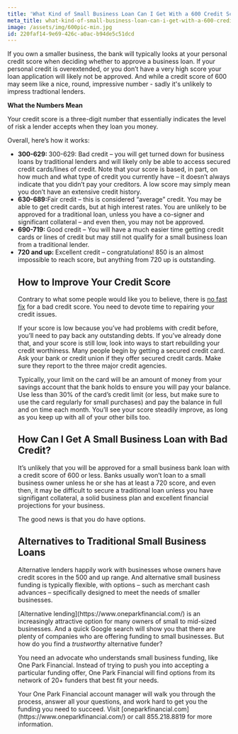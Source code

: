```yaml
---
title: 'What Kind of Small Business Loan Can I Get With a 600 Credit Score?'
meta_title: what-kind-of-small-business-loan-can-i-get-with-a-600-credit-score
image: /assets/img/600pic-min.jpg
id: 220faf14-9e69-426c-a0ac-b94de5c51dcd
---
```

If you own a smaller business, the bank will typically looks at your personal credit score when deciding whether to approve a business loan. If your personal credit is overextended, or you don&rsquo;t have a  very high score your loan application will likely not be approved. And while a credit score of 600 may seem like a nice, round, impressive number - sadly it's unlikely to impress tradtional lenders.</p>

<p><strong>What the Numbers Mean</strong></p>
<p>Your credit score is a three-digit number that essentially indicates the level of risk a lender accepts when they loan you money.</p>
<p>Overall, here&rsquo;s how it works:</p>
<ul>
<li><strong>300-629:&nbsp;</strong>300-629: Bad credit &ndash; you will get turned down for business loans by traditional lenders and will likely only be able to access secured credit cards/lines of credit. Note that your score is based, in part, on how much and what type of credit you currently have &ndash; it doesn&rsquo;t always indicate that you didn&rsquo;t pay your creditors. A low score may simply mean you don&rsquo;t have an extensive credit history.</li>
  
<li><strong>630-689:</strong>Fair credit &ndash; this is considered &ldquo;average&rdquo; credit. You may be able to get credit cards, but at high interest rates. You are unlikely to be approved for a traditional loan, unless you have a co-signer and significant collateral &ndash; and even then, you may not be approved.</li>
  
<li><strong>690-719:&nbsp;</strong>Good credit &ndash; You will have a much easier time getting credit cards or lines of credit but may still not qualify for a small business loan from a traditional lender.</li>
  
<li><strong>720 and up:&nbsp;</strong>Excellent credit &ndash; congratulations! 850 is an almost impossible to reach score, but anything from 720 up is outstanding.</li>
  
<h2>How to Improve Your Credit Score</h2>
<p>Contrary to what some people would like you to believe, there is <a href="https://www.consumer.ftc.gov/articles/fixing-your-credit">no fast fix</a> for a bad credit score. You need to devote time to repairing your credit issues.</p>
<p>If your score is low because you&rsquo;ve had problems with credit before, you&rsquo;ll need to pay back any outstanding debts. If you&rsquo;ve already done that, and your score is still low, look into ways to start rebuilding your credit worthiness. Many people begin by getting a secured credit card. Ask your bank or credit union if they offer secured credit cards. Make sure they report to the three major credit agencies. </p>
<p>Typically, your limit on the card will be an amount of money from your savings account that the bank holds to ensure you will pay your balance. Use less than 30% of the card&rsquo;s credit limit (or less, but make sure to use the card regularly for small purchases) and pay the balance in full and on time each month. You&rsquo;ll see your score steadily improve, as long as you keep up with all of your other bills too.</p>
<h2>How Can I Get A Small Business Loan with Bad Credit?</h2>
<p>It&rsquo;s unlikely that you will be approved for a small business bank loan with a credit score of 600 or less. Banks usually won&rsquo;t loan to a small business owner unless he or she has at least a 720 score, and even then, it may be difficult to secure a traditional loan unless you have signifigant collateral, a solid business plan and excellent financial projections for your business.</p>
<p>The good news is that you do have options. 
<h2>Alternatives to Traditional Small Business Loans</h2> 
Alternative lenders happily work with businesses whose owners have credit scores in the 500 and up range. And alternative small business funding is typically flexible, with options &ndash; such as merchant cash advances &ndash; specifically designed to meet the needs of smaller businesses.</p>
<p>[Alternative lending](https://www.oneparkfinancial.com/) is an increasingly attractive option for many owners of small to mid-sized businesses. And a quick Google search will show you that there are plenty of companies who are offering funding to small businesses. But how do you find a<em> trustworthy </em>alternative funder?</p>
<p>You need an advocate who understands small business funding, like One Park Financial. Instead of trying to push you into accepting a particular funding offer, One Park Financial will find options from its network of 20+ funders that best fit your needs.</p>
<p>Your One Park Financial account manager will walk you through the process, answer all your questions, and work hard to get you the funding you need to succeed. Visit [oneparkfinancial.com](https://www.oneparkfinancial.com/) or call 855.218.8819 for more information.</p>